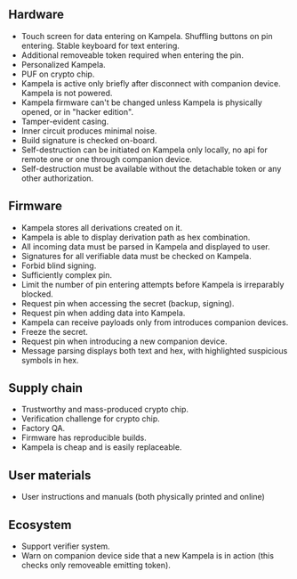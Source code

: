 ## Hardware
- Touch screen for data entering on Kampela. Shuffling buttons on pin entering. Stable keyboard for text entering.
- Additional removeable token required when entering the pin.
- Personalized Kampela.
- PUF on crypto chip.
- Kampela is active only briefly after disconnect with companion device. Kampela is not powered.
- Kampela firmware can't be changed unless Kampela is physically opened, or in "hacker edition".
- Tamper-evident casing.
- Inner circuit produces minimal noise.
- Build signature is checked on-board.
- Self-destruction can be initiated on Kampela only locally, no api for remote one or one through companion device.
- Self-destruction must be available without the detachable token or any other authorization.

## Firmware
- Kampela stores all derivations created on it.
- Kampela is able to display derivation path as hex combination.
- All incoming data must be parsed in Kampela and displayed to user.
- Signatures for all verifiable data must be checked on Kampela.
- Forbid blind signing.
- Sufficiently complex pin.
- Limit the number of pin entering attempts before Kampela is irreparably blocked.
- Request pin when accessing the secret (backup, signing).
- Request pin when adding data into Kampela.
- Kampela can receive payloads only from introduces companion devices.
- Freeze the secret.
- Request pin when introducing a new companion device.
- Message parsing displays both text and hex, with highlighted suspicious symbols in hex.

## Supply chain
- Trustworthy and mass-produced crypto chip.
- Verification challenge for crypto chip.
- Factory QA.
- Firmware has reproducible builds.
- Kampela is cheap and is easily replaceable.

## User materials
- User instructions and manuals (both physically printed and online)

## Ecosystem
- Support verifier system.
- Warn on companion device side that a new Kampela is in action (this checks only removeable emitting token).

